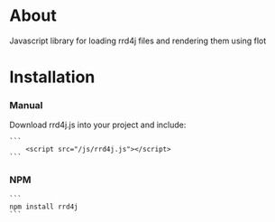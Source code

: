# About

Javascript library for loading rrd4j files and rendering them using flot

# Installation

### Manual 

Download rrd4j.js into your project and include:

	```
		<script src="/js/rrd4j.js"></script>
	```

### NPM

	```
	npm install rrd4j
	```
